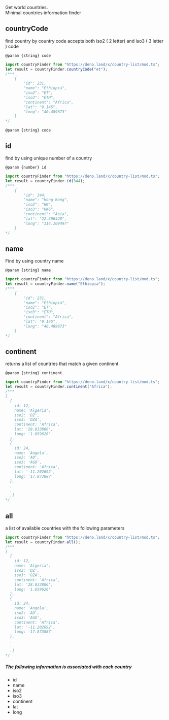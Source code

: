 Get world countries. \
Minimal countries information finder

## countryCode

find country by country code
accepts both iso2 ( 2 letter) and iso3 ( 3 letter ) code

`@param {string} code`

```javascript
import countryFinder from "https://deno.land/x/country-list/mod.ts";
let result = countryFinder.countryCode("et");
/***
	{
		"id": 231,
		"name": "Ethiopia",
		"iso2": "ET",
		"iso3": "ETH",
		"continent": "Africa",
		"lat": "9.145",
		"long": "40.489673"
	}
*/
```

`@param {string} code`

## id

find by using unique number of a country

`@param {number} id`

```javascript
import countryFinder from "https://deno.land/x/country-list/mod.ts";
let result = countryFinder.id(344);
/***
	{
		"id": 344,
		"name": "Hong Kong",
		"iso2": "HK",
		"iso3": "HKG",
		"continent": "Asia",
		"lat": "22.396428",
		"long": "114.109497"
	}
*/
```

## name

Find by using country name

`@param {string} name`

```javascript
import countryFinder from "https://deno.land/x/country-list/mod.ts";
let result = countryFinder.name("Ethiopia");
/***
	{
		"id": 231,
		"name": "Ethiopia",
		"iso2": "ET",
		"iso3": "ETH",
		"continent": "Africa",
		"lat": "9.145",
		"long": "40.489673"
	}
*/
```

## continent

returns a list of countries that match a given continent

`@param {string} continent`

```javascript
import countryFinder from "https://deno.land/x/country-list/mod.ts";
let result = countryFinder.continent("Africa");
/***
[
  {
    id: 12,
    name: 'Algeria',
    iso2: 'DZ',
    iso3: 'DZA',
    continent: 'Africa',
    lat: '28.033886',
    long: '1.659626'
  },
  {
    id: 24,
    name: 'Angola',
    iso2: 'AO',
    iso3: 'AGO',
    continent: 'Africa',
    lat: '-11.202692',
    long: '17.873887'
  },
  .
  .
  .]
*/
```

## all

a list of available countries with the following parameters

```javascript
import countryFinder from "https://deno.land/x/country-list/mod.ts";
let result = countryFinder.all();
/***
[
  {
    id: 12,
    name: 'Algeria',
    iso2: 'DZ',
    iso3: 'DZA',
    continent: 'Africa',
    lat: '28.033886',
    long: '1.659626'
  },
  {
    id: 24,
    name: 'Angola',
    iso2: 'AO',
    iso3: 'AGO',
    continent: 'Africa',
    lat: '-11.202692',
    long: '17.873887'
  },
  .
  .
  .]
*/
```

##### The following information is associated with each country

-   id
-   name
-   iso2
-   iso3
-   continent
-   lat
-   long
